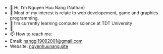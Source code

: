 - 👋 Hi, I’m Nguyen Huu Nang (Nathan)
- 👀 Most of my interest is relate to web developement, game and graphics programming.
- 🌱 I’m currently learning computer science at TDT University
- 💞️ 
- 📫 How to reach me:
- Email: nanggl19092001@gmail.com
- Website: [ngyenhuunang.site](https://nguyenhuunang.site)

<!---
nanggl19092001/nanggl19092001 is a ✨ special ✨ repository because its `README.md` (this file) appears on your GitHub profile.
You can click the Preview link to take a look at your changes.
--->
